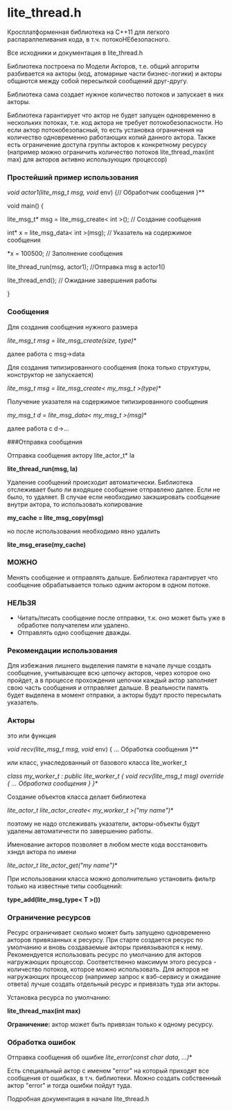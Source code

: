 ﻿# lite_thread.h

Кросплатформенная библиотека на С++11 для легкого распараллеливания кода, в т.ч. потокоНЕбезопасного.

Все исходники и документация в lite_thread.h 

Библиотека построена по Модели Акторов, т.е. общий алгоритм разбивается на акторы (код, атомарные 
части бизнес-логики) и акторы общаются между собой пересылкой сообщений друг-другу. 

Библиотека сама создает нужное количество потоков и запускает в них акторы. 

Библиотека гарантирует что актор не будет запущен одновременно в нескольких потоках, т.е. код актора 
не требует потокобезопасности. Но если актор потокобезопасный, то есть установка ограничения на 
количество одновременно работающих копий данного актора. Также есть ограничение доступа группы акторов 
к конкретному ресурсу (например можно ограничить количество потоков lite_thread_max(int max) для 
акторов активно использующих процессор)



### Простейший пример использования

**void actor1(lite_msg_t* msg, void* env) {// Обработчик сообщения }**

void main() {

lite_msg_t* msg = lite_msg_create< int >(); // Создание сообщения 

int* x = lite_msg_data< int >(msg); // Указатель на содержимое сообщения

*x = 100500; // Заполнение сообщения

lite_thread_run(msg, actor1); //Отправка msg в actor1()

 lite_thread_end(); // Ожидание завершения работы

}


### Сообщения
Для создания сообщения нужного размера

**lite_msg_t* msg = lite_msg_create(size, type)**

далее работа с msg->data

Для создания типизированного сообщения (пока только структуры, конструктор не запускается)

**lite_msg_t* msg = lite_msg_create< my_msg_t >(type)**

Получение указателя на содержимое типизированного сообщения

**my_msg_t* d = lite_msg_data< my_msg_t >(msg)**

далее работа с d->...


###Отправка сообщения

Отправка сообщения актору lite_actor_t* la

**lite_thread_run(msg, la)**

Удаление сообщений происходит автоматически. Библиотека отслеживает было ли входяшее сообщение 
отправлено далее. Если не было, то удаляет.
В случае если необходимо закэшировать сообщение внутри актора, то использовать копирование

**my_cache = lite_msg_copy(msg)**

но после использования необходимо явно удалить

**lite_msg_erase(my_cache)**


### МОЖНО
Менять сообщение и отправлять дальше. Библиотека гарантирует что сообщение обрабатывается 
только одним актором в одном потоке.


### НЕЛЬЗЯ
- Читать/писать сообщение после отправки, т.к. оно может быть уже в обработке получателем или удалено.
- Отправлять одно сообщение дважды.


### Рекомендации использования
Для избежания лишнего выделения памяти в начале лучше создать сообщение, учитывающее всю цепочку 
акторов, через которое оно пройдет, а в процессе прохождения цепочки каждый актор заполняет свою
часть сообщения и отправляет дальше. В реальности память будет выделена в момент отправки, а акторы 
будут просто пересылать указатель.


### Акторы
это или функция

**void recv(lite_msg_t* msg, void* env) {
 ... Обработка сообщения
}**

или класс, унаследованный от базового класса lite_worker_t 

**class my_worker_t : public lite_worker_t {
   void recv(lite_msg_t* msg) override {
       ... Обработка сообщения
   }
}**

Создание объектов класса делает библиотека

**lite_actor_t* lite_actor_create< my_worker_t >("my name")**

поэтому не надо отслеживать указатели, акторы-объекты будут удалены автоматичести по завершению работы.

Именование акторов позволяет в любом месте кода восстановить хэндл актора по имени

**lite_actor_t* lite_actor_get("my name")**

При использовании класса можно дополнительно установить фильтр только на известные типы сообщений:

**type_add(lite_msg_type< T >())**


### Ограничение ресурсов

Ресурс ограничивает сколько может быть запущено одновременно акторов привязанных к ресурсу. 
При старте создается ресурс по умолчанию и вновь создаваемые акторы привязываются к нему.
Рекомендуется использовать ресурс по умолчанию для акторов нагружающих процессор. 
Соответственно максимум этого ресурса - количество потоков, которое можно использовать.
Для акторов не нагружающих процессор (например запрос к вэб-сервису и ожидание ответа) лучше создать отдельный ресурс и привязать туда эти акторы.

Установка ресурса по умолчанию:

**lite_thread_max(int max)**

**Ограничение:** актор может быть привязан только к одному ресурсу.


### Обработка ошибок

Отправка сообщения об ошибке
**lite_error(const char* data, ...)**

Есть специальный актор с именем "error" на который приходят все сообщения от ошибках, в т.ч. библиотеки.
Можно создать собственный актор "error" и тогда ошибки пойдут туда.


Подробная документация в начале lite_thread.h